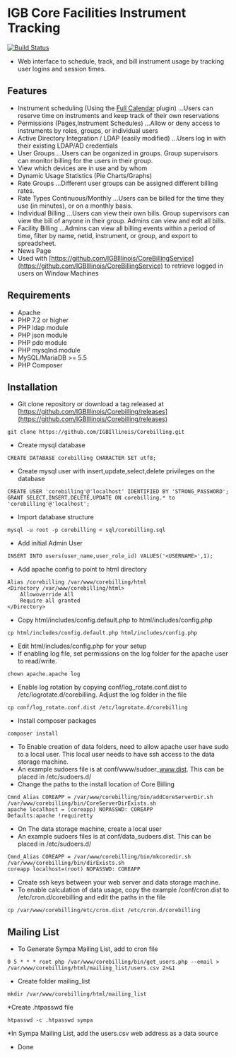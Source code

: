 IGB Core Facilities Instrument Tracking
====================
[![Build Status](https://github.com/IGBIllinois/Corebilling/actions/workflows/main.yml/badge.svg)](https://github.com/IGBIllinois/Corebilling/actions/workflows/main.yml)

* Web interface to schedule, track, and bill instrument usage by tracking user logins and session times.
## Features 
 * Instrument scheduling (Using the [Full Calendar](http://fullcalendar.io/) plugin)
 ...Users can reserve time on instruments and keep track of their own reservations
 * Permissions (Pages,Instrument Schedules)
 ...Allow or deny access to instruments by roles, groups, or individual users
 * Active Directory Integration / LDAP (easily modified)
 ...Users log in with their existing LDAP/AD credentials
 * User Groups
 ...Users can be organized in groups. Group supervisors can monitor billing for the users in their group.
 * View which devices are in use and by whom
 * Dynamic Usage Statistics (Pie Charts/Graphs)
 * Rate Groups
 ...Different user groups can be assigned different billing rates.
 * Rate Types Continuous/Monthly
 ...Users can be billed for the time they use (in minutes), or on a monthly basis.
 * Individual Billing
 ...Users can view their own bills. Group supervisors can view the bill of anyone in their group. Admins can view and edit all bills.
 * Facility Billing
 ...Admins can view all billing events within a period of time, filter by name, netid, instrument, or group, and export to spreadsheet.
 * News Page
 * Used with [https://github.com/IGBIllinois/CoreBillingService](https://github.com/IGBIllinois/CoreBillingService) to retrieve logged in users on Window Machines

## Requirements
* Apache
* PHP 7.2 or higher
* PHP ldap module
* PHP json module
* PHP pdo module
* PHP mysqlnd module
* MySQL/MariaDB >= 5.5
* PHP Composer

## Installation
* Git clone repository or download a tag released at [https://github.com/IGBIllinois/Corebilling/releases](https://github.com/IGBIllinois/Corebilling/releases)
```
git clone https://github.com/IGBIllinois/Corebilling.git
```
* Create mysql database
```
CREATE DATABASE corebilling CHARACTER SET utf8;
```
* Create mysql user with insert,update,select,delete privileges on the database
```
CREATE USER 'corebilling'@'localhost' IDENTIFIED BY 'STRONG_PASSWORD';
GRANT SELECT,INSERT,DELETE,UPDATE ON corebilling.* to 'corebilling'@'localhost';
```
* Import database structure
```
mysql -u root -p corebilling < sql/corebilling.sql
```
* Add initial Admin User
```
INSERT INTO users(user_name,user_role_id) VALUES('<USERNAME>',1);
```
* Add apache config to point to html directory
```
Alias /corebilling /var/www/corebilling/html
<Directory /var/www/corebilling/html>
	Allowoverride All
	Require all granted
</Directory>
```
* Copy html/includes/config.default.php to html/includes/config.php
```
cp html/includes/config.default.php html/includes/config.php
```
* Edit html/includes/config.php for your setup
* If enabling log file, set permissions on the log folder for the apache user to read/write.
```
chown apache.apache log
```
* Enable log rotation by copying conf/log_rotate.conf.dist to /etc/logrotate.d/corebilling.  Adjust the log folder in the file
```
cp conf/log_rotate.conf.dist /etc/logrotate.d/corebilling
```
* Install composer packages
```
composer install
```
* To Enable creation of data folders, need to allow apache user have sudo to a local user.  This local user needs to have ssh access to the data storage machine.
* An example sudoers file is at conf/www/sudoer_www.dist.  This can be placed in /etc/sudoers.d/
* Change the paths to the install location of Core Billing
```
Cmnd_Alias COREAPP = /var/www/corebilling/bin/addCoreServerDir.sh /var/www/corebilling/bin/CoreServerDirExists.sh
apache localhost = (coreapp) NOPASSWD: COREAPP
Defaults:apache !requiretty

```
* On The data storage machine, create a local user
* An example sudoers files is at conf/data_sudoers.dist.  This can be placed in /etc/sudoers.d/
```
Cmnd_Alias COREAPP = /var/www/corebilling/bin/mkcoredir.sh /var/www/corebilling/bin/dirExists.sh
coreapp localhost=(root) NOPASSWD: COREAPP
```
* Create ssh keys between your web server and data storage machine.
* To enable calculation of data usage, copy the example /conf/cron.dist to /etc/cron.d/corebilling and edit the paths in the file
```
cp /var/www/corebilling/etc/cron.dist /etc/cron.d/corebilling
```
## Mailing List
* To Generate Sympa Mailing List, add to cron file
```
0 5 * * * root php /var/www/corebilling/bin/get_users.php --email > /var/www/corebilling/html/mailing_list/users.csv 2>&1
``` 
* Create folder mailing_list
```
mkdir /var/www/corebilling/html/mailing_list
```
*Create .htpasswd file
```
htpasswd -c .htpasswd sympa
```
*In Sympa Mailing List, add the users.csv web address as a data source

* Done
